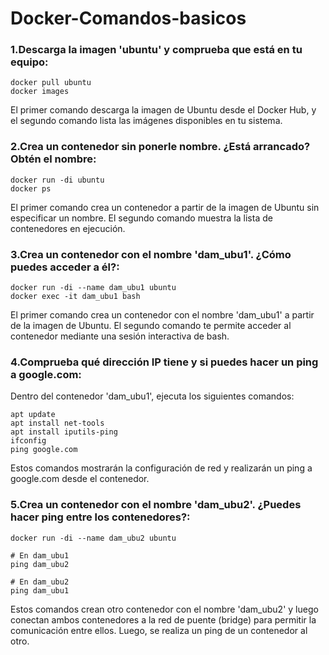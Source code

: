 # Docker-Comandos-basicos


### 1.**Descarga la imagen 'ubuntu' y comprueba que está en tu equipo**:

```
docker pull ubuntu
docker images
```

El primer comando descarga la imagen de Ubuntu desde el Docker Hub, y el segundo comando lista las imágenes disponibles en tu sistema.
### 2.**Crea un contenedor sin ponerle nombre. ¿Está arrancado? Obtén el nombre**:

```
docker run -di ubuntu
docker ps
```

El primer comando crea un contenedor a partir de la imagen de Ubuntu sin especificar un nombre. El segundo comando muestra la lista de contenedores en ejecución.

### 3.**Crea un contenedor con el nombre 'dam_ubu1'. ¿Cómo puedes acceder a él?**:

```
docker run -di --name dam_ubu1 ubuntu
docker exec -it dam_ubu1 bash
```

El primer comando crea un contenedor con el nombre 'dam_ubu1' a partir de la imagen de Ubuntu. El segundo comando te permite acceder al contenedor mediante una sesión interactiva de bash.

### 4.**Comprueba qué dirección IP tiene y si puedes hacer un ping a google.com**:

Dentro del contenedor 'dam_ubu1', ejecuta los siguientes comandos:

```
apt update
apt install net-tools
apt install iputils-ping
ifconfig
ping google.com
```

Estos comandos mostrarán la configuración de red y realizarán un ping a google.com desde el contenedor.

### 5.**Crea un contenedor con el nombre 'dam_ubu2'. ¿Puedes hacer ping entre los contenedores?**:

```
docker run -di --name dam_ubu2 ubuntu

# En dam_ubu1
ping dam_ubu2

# En dam_ubu2
ping dam_ubu1
```

Estos comandos crean otro contenedor con el nombre 'dam_ubu2' y luego conectan ambos contenedores a la red de puente (bridge) para permitir la comunicación entre ellos. Luego, se realiza un ping de un contenedor al otro.


